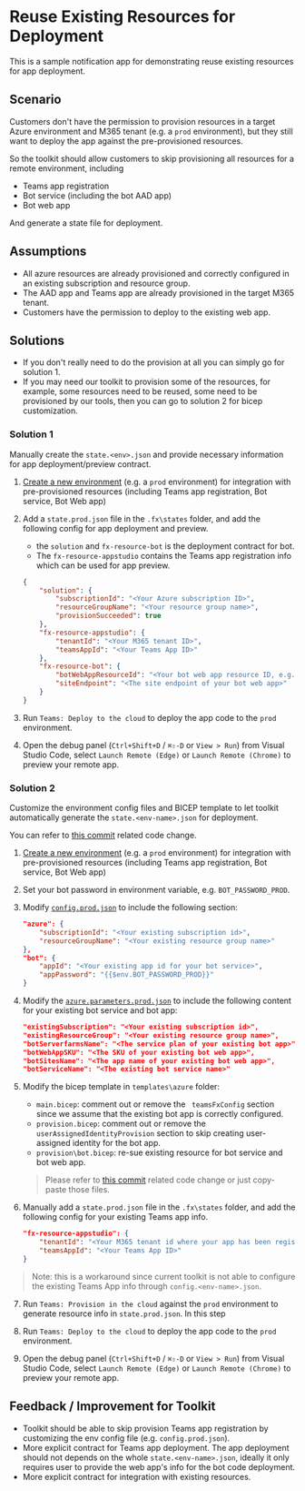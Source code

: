 # Reuse Existing Resources for Deployment

This is a sample notification app for demonstrating reuse existing resources for app deployment.

## Scenario
Customers don't have the permission to provision resources in a target Azure environment and M365 tenant (e.g. a `prod` environment), but they still want to deploy the app against the pre-provisioned resources.

So the toolkit should allow customers to skip provisioning all resources for a remote environment, including
  - Teams app registration
  - Bot service (including the bot AAD app)
  - Bot web app

And generate a state file for deployment.

## Assumptions
- All azure resources are already provisioned and correctly configured in an existing subscription and resource group.
- The AAD app and Teams app are already provisioned in the target M365 tenant.
- Customers have the permission to deploy to the existing web app.

## Solutions

- If you don't really need to do the provision at all you can simply go for solution 1.
- If you may need our toolkit to provision some of the resources, for example, some resources need to be reused, some need to be provisioned by our tools, then you can go to solution 2 for bicep customization.

### Solution 1
Manually create the `state.<env>.json` and provide necessary information for app deployment/preview contract.

1. [Create a new environment](https://docs.microsoft.com/en-us/microsoftteams/platform/toolkit/teamsfx-multi-env#create-a-new-environment) (e.g. a `prod` environment) for integration with pre-provisioned resources (including Teams app registration, Bot service, Bot Web app)

2.  Add a `state.prod.json` file in the `.fx\states` folder, and add the following config for app deployment and preview.
    - the `solution` and `fx-resource-bot` is the deployment contract for bot.
    - The `fx-resource-appstudio` contains the Teams app registration info which can be used for app preview.

    ```json
    {
        "solution": {
            "subscriptionId": "<Your Azure subscription ID>",
            "resourceGroupName": "<Your resource group name>",
            "provisionSucceeded": true
        },
        "fx-resource-appstudio": {
            "tenantId": "<Your M365 tenant ID>",
            "teamsAppId": "<Your Teams App ID>"
        },
        "fx-resource-bot": {
            "botWebAppResourceId": "<Your bot web app resource ID, e.g. /subscriptions/mysub/resourceGroups/myrg/providers/Microsoft.Web/sites/mywebapp>",
            "siteEndpoint": "<The site endpoint of your bot web app>"
        }
    }
    ```
3. Run `Teams: Deploy to the cloud` to deploy the app code to the `prod` environment.

4. Open the debug panel (`Ctrl+Shift+D` / `⌘⇧-D` or `View > Run`) from Visual Studio Code, select `Launch Remote (Edge)` or `Launch Remote (Chrome)` to preview your remote app.

### Solution 2
Customize the environment config files and BICEP template to let toolkit automatically generate the `state.<env-name>.json` for deployment.

You can refer to [this commit](https://github.com/dooriya/AccenstureExperiment/commit/ef6c8b055e7773cd60073db4de307bae9ae9e9f3) related code change.

1. [Create a new environment](https://docs.microsoft.com/en-us/microsoftteams/platform/toolkit/teamsfx-multi-env#create-a-new-environment) (e.g. a `prod` environment) for integration with pre-provisioned resources (including Teams app registration, Bot service, Bot Web app)

2. Set your bot password in environment variable, e.g. `BOT_PASSWORD_PROD`.

3. Modify [`config.prod.json`](https://github.com/dooriya/AccenstureExperiment/blob/main/.fx/configs/config.prod.json) to include the following section:
    ```json
    "azure": {
        "subscriptionId": "<Your existing subscription id>",
        "resourceGroupName": "<Your existing resource group name>"
    },
    "bot": {
        "appId": "<Your existing app id for your bot service>",
        "appPassword": "{{$env.BOT_PASSWORD_PROD}}"
    }
    ```

4. Modify the [`azure.parameters.prod.json`](https://github.com/dooriya/AccenstureExperiment/blob/main/.fx/configs/azure.parameters.prod.json) to include the following content for your existing bot service and bot app:
    ```json
    "existingSubscription": "<Your existing subscription id>",
    "existingResourceGroup": "<Your existing resource group name>",
    "botServerfarmsName": "<The service plan of your existing bot app>",
    "botWebAppSKU": "<The SKU of your existing bot web app>",
    "botSitesName": "<The app name of your existing bot web app>",
    "botServiceName": "<The existing bot service name>"
    ```
5. Modify the bicep template in `templates\azure` folder:
    - `main.bicep`: comment out or remove the ` teamsFxConfig` section since we assume that the existing bot app is correctly configured.
    - `provision.bicep`: comment out or remove the `userAssignedIdentityProvision` section to skip creating user-assigned identity for the bot app.
    - `provision\bot.bicep`: re-sue existing resource for bot service and bot web app.

    > Please refer to [this commit](https://github.com/dooriya/AccenstureExperiment/commit/ef6c8b055e7773cd60073db4de307bae9ae9e9f3) related code change or just copy-paste those files.

6. Manually add a `state.prod.json` file in the `.fx\states` folder, and add the following config for your existing Teams app info.
    ```json
    "fx-resource-appstudio": {
        "tenantId": "<Your M365 tenant id where your app has been registered>",
        "teamsAppId": "<Your Teams App ID>"
    }
    ```

> Note: this is a workaround since current toolkit is not able to configure the existing Teams App info through `config.<env-name>.json`.

7. Run `Teams: Provision in the cloud` against the `prod` environment to generate resource info in `state.prod.json`.
In this step

8. Run `Teams: Deploy to the cloud` to deploy the app code to the `prod` environment.

9. Open the debug panel (`Ctrl+Shift+D` / `⌘⇧-D` or `View > Run`) from Visual Studio Code, select `Launch Remote (Edge)` or `Launch Remote (Chrome)` to preview your remote app.

## Feedback / Improvement for Toolkit
- Toolkit should be able to skip provision Teams app registration by customizing the env config file (e.g. `config.prod.json`).
- More explicit contract for Teams app deployment. The app deployment should not depends on the whole `state.<env-name>.json`, ideally it only requires user to provide the web app's info for the bot code deployment. 
- More explicit contract for integration with existing resources.